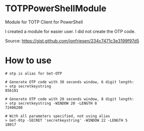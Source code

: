 # TOTPPowerShellModule
Module for TOTP Client for PowerShell

I created a module for easier user. I did not create the OTP code.

Source: https://gist.github.com/jonfriesen/234c7471c3e3199f97d5

# How to use
```posh
# otp is alias for Get-OTP

# Generate OTP code with 30 seconds window, 6 digit length:
> otp secretkeystring
856181

# Generate OTP code with 20 seconds window, 8 digit length:
> otp secretkeystring -WINDOW 20 -LENGTH 8
72406208

# With all parameters specified, not using alias
> Get-Otp -SECRET 'secretkeystring' -WINDOW 22 -LENGTH 5
18017
```
